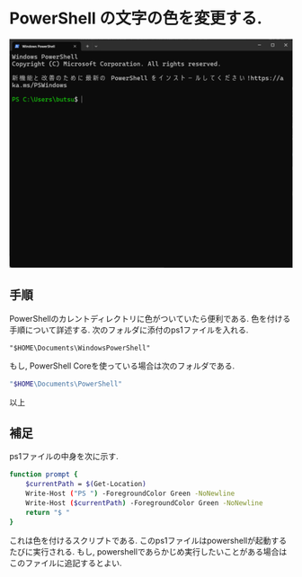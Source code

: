 # PowerShell の文字の色を変更する.


![samnume](./samune.png)

## 手順
PowerShellのカレントディレクトリに色がついていたら便利である. 色を付ける手順について詳述する.
次のフォルダに添付のps1ファイルを入れる.
```
"$HOME\Documents\WindowsPowerShell"
```

もし, PowerShell Coreを使っている場合は次のフォルダである.
```bash
"$HOME\Documents\PowerShell"
```

以上

## 補足
ps1ファイルの中身を次に示す.
```bash
function prompt {
    $currentPath = $(Get-Location)
    Write-Host ("PS ") -ForegroundColor Green -NoNewline
    Write-Host ($currentPath) -ForegroundColor Green -NoNewline
    return "$ "
}
```
これは色を付けるスクリプトである. このps1ファイルはpowershellが起動するたびに実行される. 
もし, powershellであらかじめ実行したいことがある場合はこのファイルに追記するとよい.